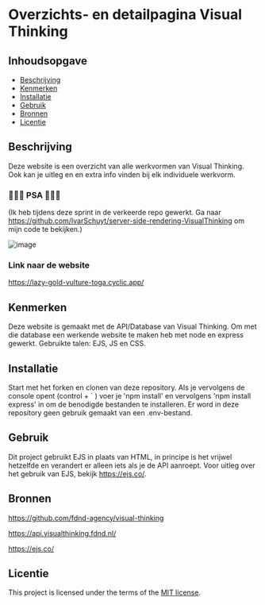 # Overzichts- en detailpagina Visual Thinking

## Inhoudsopgave

  * [Beschrijving](#beschrijving)
  * [Kenmerken](#kenmerken)
  * [Installatie](#installatie)
  * [Gebruik](#gebruik)
  * [Bronnen](#bronnen)
  * [Licentie](#licentie)

## Beschrijving
<!-- In de Beschrijving staat hoe je project er uit ziet, hoe het werkt en wat je er mee kan. -->
Deze website is een overzicht van alle werkvormen van Visual Thinking. Ook kan je uitleg en en extra info vinden bij elk individuele werkvorm.
### 🚨🚨🚨 PSA 🚨🚨🚨
(Ik heb tijdens deze sprint in de verkeerde repo gewerkt. Ga naar https://github.com/IvarSchuyt/server-side-rendering-VisualThinking om mijn code te bekijken.)
<!-- Voeg een mooie poster visual toe 📸 -->
![image](https://user-images.githubusercontent.com/112855849/230031348-514eff4f-6c94-46b6-a4d9-05b76f7471fd.png)
<!-- Voeg een link toe naar Github Pages 🌐-->

### Link naar de website
https://lazy-gold-vulture-toga.cyclic.app/

## Kenmerken
<!-- Bij Kenmerken staat welke technieken zijn gebruikt en hoe. Wat is de HTML structuur? Wat zijn de belangrijkste dingen in CSS? Wat is er met Javascript gedaan en hoe? Misschien heb je een framwork of library gebruikt? -->
Deze website is gemaakt met de API/Database van Visual Thinking. Om met die database een werkende website te maken heb met node en express gewerkt. Gebruikte talen: EJS, JS en CSS.

## Installatie
Start met het forken en clonen van deze repository. Als je vervolgens de console opent (control + ` ) voer je 'npm install' en vervolgens 'npm install express' in om de benodigde bestanden te installeren. 
Er word in deze repository geen gebruik gemaakt van een .env-bestand. 

## Gebruik
Dit project gebruikt EJS in plaats van HTML, in principe is het vrijwel hetzelfde en verandert er alleen iets als je de API aanroept. Voor uitleg over het gebruik van EJS, bekijk https://ejs.co/.

## Bronnen
https://github.com/fdnd-agency/visual-thinking

https://api.visualthinking.fdnd.nl/

https://ejs.co/

## Licentie

This project is licensed under the terms of the [MIT license](./LICENSE).
